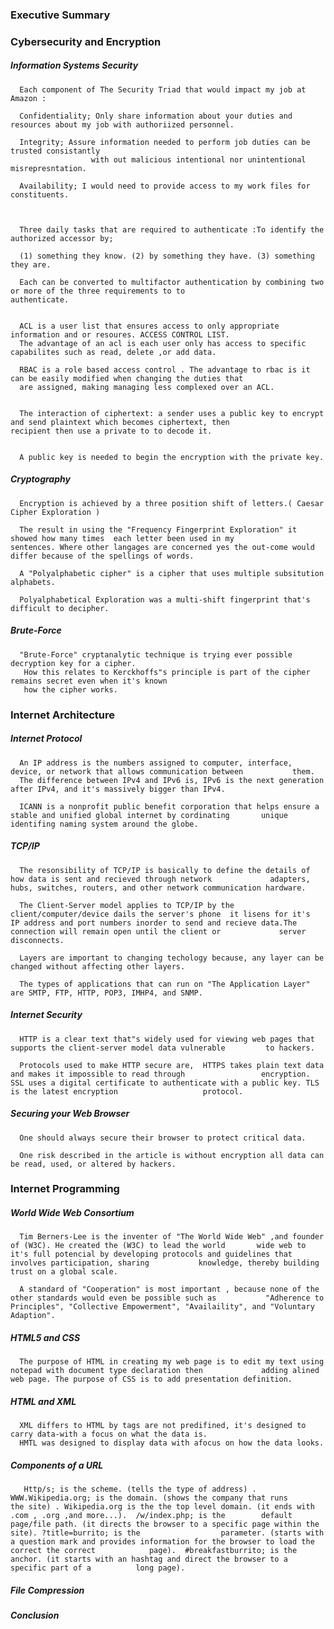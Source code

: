 ### Executive Summary 



### Cybersecurity and Encryption

##### Information Systems Security


      Each component of The Security Triad that would impact my job at Amazon :
      
      Confidentiality; Only share information about your duties and resources about my job with authoriized personnel.
      
      Integrity; Assure information needed to perform job duties can be trusted consistantly 
                      with out malicious intentional nor unintentional misrepresntation.
                      
      Availability; I would need to provide access to my work files for constituents.
      
      
        
      Three daily tasks that are required to authenticate :To identify the authorized accessor by; 
      
      (1) something they know. (2) by something they have. (3) something they are.
      
      Each can be converted to multifactor authentication by combining two or more of the three requirements to to                             authenticate.
      
      
      ACL is a user list that ensures access to only appropriate information and or resoures. ACCESS CONTROL LIST.
      The advantage of an acl is each user only has access to specific capabilites such as read, delete ,or add data.
      
      RBAC is a role based access control . The advantage to rbac is it can be easily modified when changing the duties that 
      are assigned, making managing less complexed over an ACL.
      
      
      The interaction of ciphertext: a sender uses a public key to encrypt and send plaintext which becomes ciphertext, then                   recipient then use a private to to decode it.
      
      
      A public key is needed to begin the encryption with the private key.
                                            
      
     
##### Cryptography

      
      Encryption is achieved by a three position shift of letters.( Caesar Cipher Exploration ) 
      
      The result in using the "Frequency Fingerprint Exploration" it showed how many times  each letter been used in my                       sentences. Where other langages are concerned yes the out-come would differ because of the spellings of words.
      
      A "Polyalphabetic cipher" is a cipher that uses multiple subsitution alphabets.
      
      Polyalphabetical Exploration was a multi-shift fingerprint that's difficult to decipher.
      


##### Brute-Force


      "Brute-Force" cryptanalytic technique is trying ever possible decryption key for a cipher.
       How this relates to Kerckhoffs"s principle is part of the cipher remains secret even when it's known
       how the cipher works.
       
       

### Internet Architecture


##### Internet Protocol


      An IP address is the numbers assigned to computer, interface, device, or network that allows communication between           them.
      The difference between IPv4 and IPv6 is, IPv6 is the next generation after IPv4, and it's massively bigger than IPv4.
      
      ICANN is a nonprofit public benefit corporation that helps ensure a stable and unified global internet by cordinating       unique identifing naming system around the globe.
      


##### TCP/IP


      The resonsibility of TCP/IP is basically to define the details of how data is sent and recieved through network             adapters, hubs, switches, routers, and other network communication hardware.
      
      The Client-Server model applies to TCP/IP by the client/computer/device dails the server's phone  it lisens for it's         IP address and port numbers inorder to send and recieve data.The connection will remain open until the client or             server disconnects.
      
      Layers are important to changing techology because, any layer can be changed without affecting other layers.
      
      The types of applications that can run on "The Application Layer" are SMTP, FTP, HTTP, POP3, IMHP4, and SNMP.
      
      
      
##### Internet Security


      HTTP is a clear text that"s widely used for viewing web pages that supports the client-server model data vulnerable         to hackers.
       
      Protocols used to make HTTP secure are,  HTTPS takes plain text data and makes it impossible to read through                 encryption. SSL uses a digital certificate to authenticate with a public key. TLS is the latest encryption                   protocol.
       


##### Securing your Web Browser


      One should always secure their browser to protect critical data.
      
      One risk described in the article is without encryption all data can be read, used, or altered by hackers.
      
      
      
### Internet Programming


##### World Wide Web Consortium 


      Tim Berners-Lee is the inventer of "The World Wide Web" ,and founder of (W3C). He created the (W3C) to lead the world       wide web to       it's full potencial by developing protocols and guidelines that involves participation, sharing           knowledge, thereby building trust on a global scale.
    
      A standard of "Cooperation" is most important , because none of the other standards would even be possible such as           "Adherence to Principles", "Collective Empowerment", "Availaility", and "Voluntary Adaption".
    


##### HTML5 and CSS


      The purpose of HTML in creating my web page is to edit my text using notepad with document type declaration then             adding alined web page. The purpose of CSS is to add presentation definition.
      
      
      
##### HTML and XML


      XML differs to HTML by tags are not predifined, it's designed to carry data-with a focus on what the data is.
      HMTL was designed to display data with afocus on how the data looks.
      
      
      
##### Components of a URL


       Http/s; is the scheme. (tells the type of address) . WWW.Wikipedia.org; is the domain. (shows the company that runs          the site) . Wikipedia.org is the the top level domain. (it ends with .com , .org ,and more...).  /w/index.php; is the        default page/file path. (it directs the browser to a specific page within the site). ?title=burrito; is the                  parameter. (starts with a question mark and provides information for the browser to load the correct the correct            page).  #breakfastburrito; is the anchor. (it starts with an hashtag and direct the browser to a specific part of a          long page).  
       
##### File Compression



##### Conclusion

